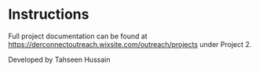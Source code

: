 # Instructions 
Full project documentation can be found at https://derconnectoutreach.wixsite.com/outreach/projects under Project 2. 


Developed by Tahseen Hussain 

